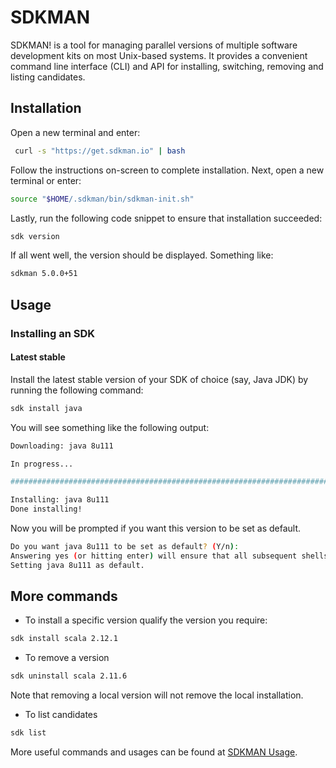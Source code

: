 # SDKMAN

SDKMAN! is a tool for managing parallel versions of multiple software development kits on most Unix-based systems. It provides a convenient command line interface (CLI) and API for installing, switching, removing and listing candidates.

## Installation

Open a new terminal and enter:

```bash
 curl -s "https://get.sdkman.io" | bash
```

Follow the instructions on-screen to complete installation.
Next, open a new terminal or enter:

```bash
source "$HOME/.sdkman/bin/sdkman-init.sh"
```

Lastly, run the following code snippet to ensure that installation succeeded:

```bash
sdk version
```

If all went well, the version should be displayed. Something like:

```bash
sdkman 5.0.0+51
```

## Usage

### Installing an SDK

#### Latest stable

Install the latest stable version of your SDK of choice (say, Java JDK) by running the following command:

```bash
sdk install java
```

You will see something like the following output:

```bash
Downloading: java 8u111

In progress...

######################################################################## 100.0%

Installing: java 8u111
Done installing!
```

Now you will be prompted if you want this version to be set as default.

```bash
Do you want java 8u111 to be set as default? (Y/n):
Answering yes (or hitting enter) will ensure that all subsequent shells opened will have this version of the SDK in use by default.
Setting java 8u111 as default.
```

## More commands

* To install a specific version
qualify the version you require:

```bash
sdk install scala 2.12.1
```

* To remove a version

```bash
sdk uninstall scala 2.11.6
```

Note that removing a local version will not remove the local installation.

* To list candidates

```bash
sdk list
```

More useful commands and usages can be found at [SDKMAN Usage](https://sdkman.io/usage).

